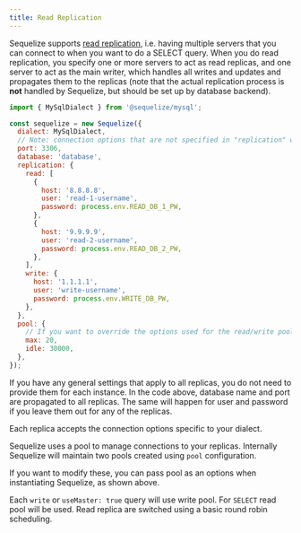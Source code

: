 ```yaml
---
title: Read Replication
---
```


Sequelize supports [read replication](https://en.wikipedia.org/wiki/Replication_%28computing%29#Database_replication), i.e. having multiple servers that you can connect to when you want to do a SELECT query. When you do read replication, you specify one or more servers to act as read replicas, and one server to act as the main writer, which handles all writes and updates and propagates them to the replicas (note that the actual replication process is **not** handled by Sequelize, but should be set up by database backend).

```js
import { MySqlDialect } from '@sequelize/mysql';

const sequelize = new Sequelize({
  dialect: MySqlDialect,
  // Note: connection options that are not specified in "replication" will be inherited from the top level options
  port: 3306,
  database: 'database',
  replication: {
    read: [
      {
        host: '8.8.8.8',
        user: 'read-1-username',
        password: process.env.READ_DB_1_PW,
      },
      {
        host: '9.9.9.9',
        user: 'read-2-username',
        password: process.env.READ_DB_2_PW,
      },
    ],
    write: {
      host: '1.1.1.1',
      user: 'write-username',
      password: process.env.WRITE_DB_PW,
    },
  },
  pool: {
    // If you want to override the options used for the read/write pool you can do so here
    max: 20,
    idle: 30000,
  },
});
```

If you have any general settings that apply to all replicas, you do not need to provide them for each instance.
In the code above, database name and port are propagated to all replicas.
The same will happen for user and password if you leave them out for any of the replicas.

Each replica accepts the connection options specific to your dialect.

Sequelize uses a pool to manage connections to your replicas. Internally Sequelize will maintain two pools created using `pool` configuration.

If you want to modify these, you can pass pool as an options when instantiating Sequelize, as shown above.

Each `write` or `useMaster: true` query will use write pool. For `SELECT` read pool will be used. Read replica are switched using a basic round robin scheduling.

